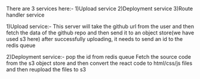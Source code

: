 There are 3 services here:-
1)Upload service
2)Deployment service
3)Route handler service


1)Upload service:-
This server will take the github url from the user and then fetch the data of the github repo and then send it to an object store(we have used s3 here)
after successfully uploading, it needs to send an id to the redis queue


2)Deployment service:-
pop the id from redis queue
Fetch the source code from the s3 object store and then convert the react code to html/css/js files and then reupload the files to s3




